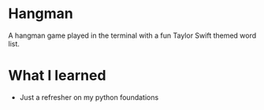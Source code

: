 # Hangman
A hangman game played in the terminal with a fun Taylor Swift themed word list. 

# What I learned
* Just a refresher on my python foundations 
